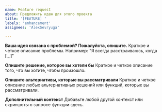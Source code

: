 ```yaml
---
name: Feature request
about: Предложить идею для этого проекта
title: '[FEATURE] '
labels: 'enhancement'
assignees: 'AlexSevryuga'

---
```


**Ваша идея связана с проблемой? Пожалуйста, опишите.**
Краткое и четкое описание проблемы. Например: "Я всегда расстраиваюсь, когда [...]"

**Опишите решение, которое вы хотели бы**
Краткое и четкое описание того, что вы хотите, чтобы произошло.

**Опишите альтернативы, которые вы рассматривали**
Краткое и четкое описание любых альтернативных решений или функций, которые вы рассматривали.

**Дополнительный контекст**
Добавьте любой другой контекст или скриншоты о запросе функции здесь. 